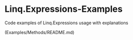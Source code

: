 # Linq.Expressions-Examples
Code examples of Linq.Expressions usage with explanations

(Examples/Methods/README.md)
